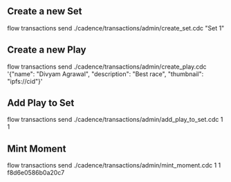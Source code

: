 ## Create a new Set

flow transactions send ./cadence/transactions/admin/create_set.cdc "Set 1"

## Create a new Play

flow transactions send ./cadence/transactions/admin/create_play.cdc 
'{"name": "Divyam Agrawal", "description": "Best race", "thumbnail": "ipfs://cid"}'

## Add Play to Set

flow transactions send ./cadence/transactions/admin/add_play_to_set.cdc 1 1

## Mint Moment

flow transactions send ./cadence/transactions/admin/mint_moment.cdc 1 1 f8d6e0586b0a20c7

